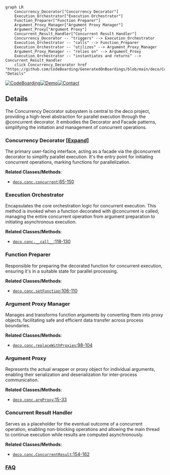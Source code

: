 ```mermaid
graph LR
    Concurrency_Decorator["Concurrency Decorator"]
    Execution_Orchestrator["Execution Orchestrator"]
    Function_Preparer["Function Preparer"]
    Argument_Proxy_Manager["Argument Proxy Manager"]
    Argument_Proxy["Argument Proxy"]
    Concurrent_Result_Handler["Concurrent Result Handler"]
    Concurrency_Decorator -- "triggers" --> Execution_Orchestrator
    Execution_Orchestrator -- "calls" --> Function_Preparer
    Execution_Orchestrator -- "utilizes" --> Argument_Proxy_Manager
    Argument_Proxy_Manager -- "relies on" --> Argument_Proxy
    Execution_Orchestrator -- "instantiates and returns" --> Concurrent_Result_Handler
    click Concurrency_Decorator href "https://github.com/CodeBoarding/GeneratedOnBoardings/blob/main/deco/Concurrency_Decorator.md" "Details"
```

[![CodeBoarding](https://img.shields.io/badge/Generated%20by-CodeBoarding-9cf?style=flat-square)](https://github.com/CodeBoarding/GeneratedOnBoardings)[![Demo](https://img.shields.io/badge/Try%20our-Demo-blue?style=flat-square)](https://www.codeboarding.org/demo)[![Contact](https://img.shields.io/badge/Contact%20us%20-%20contact@codeboarding.org-lightgrey?style=flat-square)](mailto:contact@codeboarding.org)

## Details

The Concurrency Decorator subsystem is central to the deco project, providing a high-level abstraction for parallel execution through the @concurrent decorator. It embodies the Decorator and Facade patterns, simplifying the initiation and management of concurrent operations.

### Concurrency Decorator [[Expand]](./Concurrency_Decorator.md)
The primary user-facing interface, acting as a facade via the @concurrent decorator to simplify parallel execution. It's the entry point for initiating concurrent operations, marking functions for parallelization.


**Related Classes/Methods**:

- <a href="https://github.com/alex-sherman/deco/blob/master/deco/conc.py#L65-L150" target="_blank" rel="noopener noreferrer">`deco.conc.concurrent`:65-150</a>


### Execution Orchestrator
Encapsulates the core orchestration logic for concurrent execution. This method is invoked when a function decorated with @concurrent is called, managing the entire concurrent operation from argument preparation to initiating asynchronous execution.


**Related Classes/Methods**:

- <a href="https://github.com/alex-sherman/deco/blob/master/deco/conc.py#L118-L130" target="_blank" rel="noopener noreferrer">`deco.conc.__call__`:118-130</a>


### Function Preparer
Responsible for preparing the decorated function for concurrent execution, ensuring it's in a suitable state for parallel processing.


**Related Classes/Methods**:

- <a href="https://github.com/alex-sherman/deco/blob/master/deco/conc.py#L106-L110" target="_blank" rel="noopener noreferrer">`deco.conc.setFunction`:106-110</a>


### Argument Proxy Manager
Manages and transforms function arguments by converting them into proxy objects, facilitating safe and efficient data transfer across process boundaries.


**Related Classes/Methods**:

- <a href="https://github.com/alex-sherman/deco/blob/master/deco/conc.py#L98-L104" target="_blank" rel="noopener noreferrer">`deco.conc.replaceWithProxies`:98-104</a>


### Argument Proxy
Represents the actual wrapper or proxy object for individual arguments, enabling their serialization and deserialization for inter-process communication.


**Related Classes/Methods**:

- <a href="https://github.com/alex-sherman/deco/blob/master/deco/conc.py#L15-L33" target="_blank" rel="noopener noreferrer">`deco.conc.argProxy`:15-33</a>


### Concurrent Result Handler
Serves as a placeholder for the eventual outcome of a concurrent operation, enabling non-blocking operations and allowing the main thread to continue execution while results are computed asynchronously.


**Related Classes/Methods**:

- <a href="https://github.com/alex-sherman/deco/blob/master/deco/conc.py#L154-L162" target="_blank" rel="noopener noreferrer">`deco.conc.ConcurrentResult`:154-162</a>




### [FAQ](https://github.com/CodeBoarding/GeneratedOnBoardings/tree/main?tab=readme-ov-file#faq)